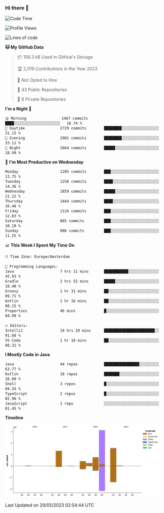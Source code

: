 ### Hi there 👋


<!--START_SECTION:waka-->
![Code Time](http://img.shields.io/badge/Code%20Time-3%2C235%20hrs%206%20mins-blue)

![Profile Views](http://img.shields.io/badge/Profile%20Views-1-blue)

![Lines of code](https://img.shields.io/badge/From%20Hello%20World%20I%27ve%20Written-7.5%20million%20lines%20of%20code-blue)

**🐱 My GitHub Data** 

> 📦 158.3 kB Used in GitHub's Storage 
 > 
> 🏆 2,019 Contributions in the Year 2023
 > 
> 🚫 Not Opted to Hire
 > 
> 📜 43 Public Repositories 
 > 
> 🔑 8 Private Repositories 
 > 
**I'm a Night 🦉** 

```text
🌞 Morning                1467 commits        ████░░░░░░░░░░░░░░░░░░░░░   16.74 % 
🌆 Daytime                2729 commits        ████████░░░░░░░░░░░░░░░░░   31.15 % 
🌃 Evening                2901 commits        ████████░░░░░░░░░░░░░░░░░   33.11 % 
🌙 Night                  1664 commits        █████░░░░░░░░░░░░░░░░░░░░   18.99 % 
```
📅 **I'm Most Productive on Wednesday** 

```text
Monday                   1205 commits        ███░░░░░░░░░░░░░░░░░░░░░░   13.75 % 
Tuesday                  1258 commits        ████░░░░░░░░░░░░░░░░░░░░░   14.36 % 
Wednesday                1859 commits        █████░░░░░░░░░░░░░░░░░░░░   21.22 % 
Thursday                 1444 commits        ████░░░░░░░░░░░░░░░░░░░░░   16.48 % 
Friday                   1124 commits        ███░░░░░░░░░░░░░░░░░░░░░░   12.83 % 
Saturday                 885 commits         ███░░░░░░░░░░░░░░░░░░░░░░   10.10 % 
Sunday                   986 commits         ███░░░░░░░░░░░░░░░░░░░░░░   11.25 % 
```


📊 **This Week I Spent My Time On** 

```text
🕑︎ Time Zone: Europe/Amsterdam

💬 Programming Languages: 
Java                     7 hrs 11 mins       ███████████░░░░░░░░░░░░░░   45.93 % 
Gradle                   2 hrs 52 mins       █████░░░░░░░░░░░░░░░░░░░░   18.40 % 
Groovy                   1 hr 31 mins        ██░░░░░░░░░░░░░░░░░░░░░░░   09.71 % 
Kotlin                   1 hr 16 mins        ██░░░░░░░░░░░░░░░░░░░░░░░   08.15 % 
Properties               46 mins             █░░░░░░░░░░░░░░░░░░░░░░░░   04.99 % 

🔥 Editors: 
IntelliJ                 14 hrs 20 mins      ███████████████████████░░   91.68 % 
VS Code                  1 hr 18 mins        ██░░░░░░░░░░░░░░░░░░░░░░░   08.32 % 
```

**I Mostly Code in Java** 

```text
Java                     44 repos            ████████████████░░░░░░░░░   63.77 % 
Kotlin                   18 repos            ███████░░░░░░░░░░░░░░░░░░   26.09 % 
Shell                    3 repos             █░░░░░░░░░░░░░░░░░░░░░░░░   04.35 % 
TypeScript               2 repos             █░░░░░░░░░░░░░░░░░░░░░░░░   02.90 % 
JavaScript               1 repo              ░░░░░░░░░░░░░░░░░░░░░░░░░   01.45 % 
```



**Timeline**

![Lines of Code chart](https://raw.githubusercontent.com/powercasgamer/powercasgamer/master/assets/bar_graph.png)


 Last Updated on 29/05/2023 02:54:44 UTC
<!--END_SECTION:waka-->
